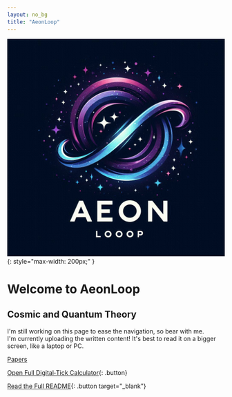 ```yaml
---
layout: no_bg
title: "AeonLoop"
---
```

![AeonLoop Logo](Images/AeonLoop_Logo.jpg){: style="max-width: 200px;" }
# Welcome to AeonLoop

## Cosmic and Quantum Theory

I'm still working on this page to ease the navigation, so bear with me.  
I'm currently uploading the written content! It's best to read it on a bigger screen, like a laptop or PC.

<a href="{{ '/papers-index.html' | relative_url }}" class="button">Papers</a>


[Open Full Digital‑Tick Calculator](Calculator/){: .button}

[Read the Full README](https://cosmicreplicator.github.io/AeonLoop/papers/README.html){: .button target="_blank"}


<div id="comments"></div>

<script src="https://utteranc.es/client.js"
        repo="CosmicReplicator/AeonLoop"
        issue-term="pathname"
        theme="github-light"
        crossorigin="anonymous"
        async>
</script>
